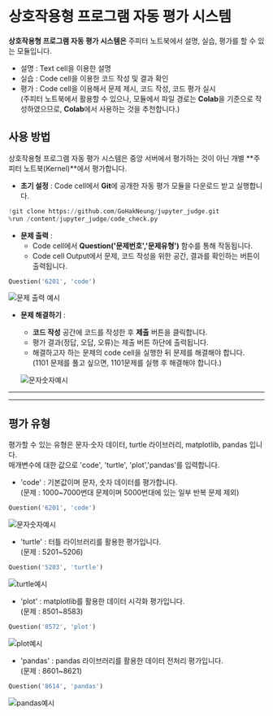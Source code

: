# 상호작용형 프로그램 자동 평가 시스템
**상호작용형 프로그램 자동 평가 시스템은** 주피터 노트북에서 설명, 실습, 평가를 할 수 있는 모듈입니다.
- 설명 : Text cell을 이용한 설명  
- 실습 : Code cell을 이용한 코드 작성 및 결과 확인
- 평가 : Code cell을 이용해서 문제 제시, 코드 작성, 코드 평가 실시  
(주피터 노트북에서 활용할 수 있으나, 모듈에서 파일 경로는 **Colab**을 기준으로 작성하였으므로, **Colab**에서 사용하는 것을 추천합니다.)  

## 사용 방법
상호작용형 프로그램 자동 평가 시스템은 중앙 서버에서 평가하는 것이 아닌 개별 **주피터 노트북(Kernel)**에서 평가합니다.   

- **초기 설정** : Code cell에서 **Git**에 공개한 자동 평가 모듈을 다운로드 받고 실행합니다.
``` python
!git clone https://github.com/GoHakNeung/jupyter_judge.git
%run /content/jupyter_judge/code_check.py 
```

- **문제 출력** :  
  - Code cell에서 **Question('문제번호','문제유형')** 함수를 통해 작동됩니다.
  - Code cell Output에서 문제, 코드 작성을 위한 공간, 결과를 확인하는 버튼이 출력됩니다.  

``` python
Question('6201', 'code')
```
![문제 출력 예시](https://github.com/GoHakNeung/python/blob/main/python/%EC%88%98%EC%A0%95_%EB%AC%B8%EC%A0%9C.png?raw=true)
- **문제 해결하기** : 
  - **코드 작성** 공간에 코드를 작성한 후 **제출** 버튼을 클릭합니다.  
  - 평가 결과(정답, 오답, 오류)는 제출 버튼 하단에 출력됩니다.
  - 해결하고자 하는 문제의 code cell을 실행한 뒤 문제를 해결해야 합니다.  
(1101 문제를 풀고 싶으면, 1101문제를 실행 후 해결해야 합니다.)
    
  ![문자숫자예시](https://github.com/GoHakNeung/python/blob/main/python/%EB%AC%B8%EC%9E%90%20%EC%88%AB%EC%9E%90%20%EC%98%88%EC%8B%9C.png?raw=true)
___
___

## 평가 유형
평가할 수 있는 유형은 문자·숫자 데이터, turtle 라이브러리, matplotlib, pandas 입니다.  
매개변수에 대한 값으로 'code', 'turtle', 'plot','pandas'를 입력합니다.   
- 'code' : 기본값이며 문자, 숫자 데이터를 평가합니다.  
  (문제 : 1000~7000번대 문제이며 5000번대에 있는 일부 반복 문제 제외)
```python
Question('6201', 'code')
```
  ![문자숫자예시](https://github.com/GoHakNeung/python/blob/main/python/%EB%AC%B8%EC%9E%90%20%EC%88%AB%EC%9E%90%20%EC%98%88%EC%8B%9C.png?raw=true)
- 'turtle' : 터틀 라이브러리를 활용한 평가입니다.  
  (문제 : 5201~5206)  
```python
Question('5203', 'turtle')
```
  ![turtle예시](https://github.com/GoHakNeung/python/blob/main/python/turtle%20%EC%98%88%EC%8B%9C.png?raw=true)
- 'plot' :  matplotlib를 활용한 데이터 시각화 평가입니다.  
  (문제 : 8501~8583)    
```python
Question('8572', 'plot')
```
  ![plot예시](https://github.com/GoHakNeung/python/blob/main/python/plot%20%EB%AC%B8%EC%A0%9C%20%EC%98%88%EC%8B%9C1.png?raw=true)
- 'pandas' : pandas 라이브러리를 활용한 데이터 전처리 평가입니다.  
  (문제 : 8601~8621)
```python
Question('8614', 'pandas')
```
  ![pandas예시](https://github.com/GoHakNeung/python/blob/main/python/pandas%20%EB%AC%B8%EC%A0%9C%20%EC%98%88%EC%8B%9C.png?raw=true)

